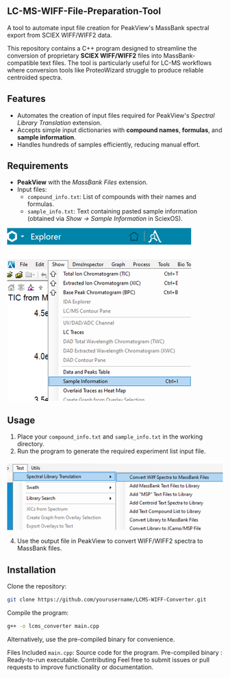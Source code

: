 ## LC-MS-WIFF-File-Preparation-Tool
A tool to automate input file creation for PeakView's MassBank spectral export from SCIEX WIFF/WIFF2 data.

This repository contains a C++ program designed to streamline the conversion of proprietary **SCIEX WIFF/WIFF2** files into MassBank-compatible text files. The tool is particularly useful for LC-MS workflows where conversion tools like ProteoWizard struggle to produce reliable centroided spectra.

## Features
- Automates the creation of input files required for PeakView's *Spectral Library Translation* extension.
- Accepts simple input dictionaries with **compound names**, **formulas**, and **sample information**.
- Handles hundreds of samples efficiently, reducing manual effort.

## Requirements
- **PeakView** with the *MassBank Files* extension.
- Input files:
  - `compound_info.txt`: List of compounds with their names and formulas.
  - `sample_info.txt`: Text containing pasted sample information (obtained via *Show -> Sample Information* in SciexOS).
    
![PeakView](img/Picture2.png)

## Usage
1. Place your `compound_info.txt` and `sample_info.txt` in the working directory.
2. Run the program to generate the required experiment list input file.

![SciexOS](img/Picture1.png)

4. Use the output file in PeakView to convert WIFF/WIFF2 spectra to MassBank files.

## Installation
Clone the repository:
```bash
git clone https://github.com/yourusername/LCMS-WIFF-Converter.git
```

Compile the program:
```bash
g++ -o lcms_converter main.cpp
```
Alternatively, use the pre-compiled binary for convenience.

Files Included
`main.cpp`: Source code for the program.
Pre-compiled binary : Ready-to-run executable.
Contributing
Feel free to submit issues or pull requests to improve functionality or documentation.
